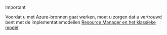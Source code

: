 > [!IMPORTANT]
> Voordat u met Azure-bronnen gaat werken, moet u zorgen dat u vertrouwd bent met de implementatiemodellen [Resource Manager en het klassieke model](../articles/azure-resource-manager/resource-manager-deployment-model.md).


<!--HONumber=Jan17_HO1-->


